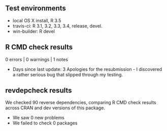 ## Test environments
* local OS X install, R 3.5
* travis-ci: R 3.1, 3.2, 3.3, 3.4, release, devel.
* win-builder: R devel

## R CMD check results

0 errors | 0 warnings | 1 notes

* Days since last update: 3
  Apologies for the resubmission - I discovered a rather serious bug that
  slipped through my testing.

## revdepcheck results

We checked 90 reverse dependencies, comparing R CMD check results across CRAN and dev versions of this package.

 * We saw 0 new problems
 * We failed to check 0 packages

